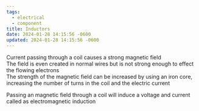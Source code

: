 ```yaml
---
tags:
  - electrical
  - component
title: Inductors
date: 2024-01-28 14:15:56 -0600
updated: 2024-01-28 14:15:56 -0600
---
```


Current passing through a coil causes a strong magnetic field  
The field is even created in normal wires but is not strong enough to effect the flowing electrons  
The strength of the magnetic field can be increased by using an iron core, increasing the number of turns in the coil and the electric current

Passing an magnetic field through a coil will induce a voltage and current called as electromagnetic induction
